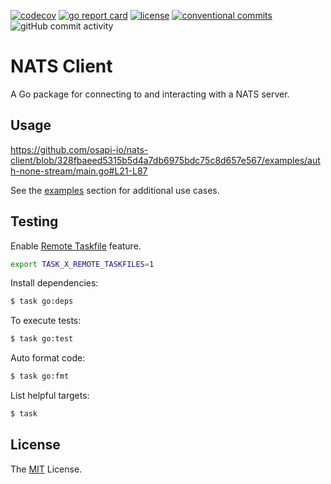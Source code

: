 [![codecov](https://img.shields.io/codecov/c/github/osapi-io/nats-client?token=8RICN0QCTT&style=for-the-badge)](https://codecov.io/gh/osapi-io/nats-cllient)
[![go report card](https://goreportcard.com/badge/github.com/osapi-io/nats-client?style=for-the-badge)](https://goreportcard.com/report/github.com/osapi-io/nats-client)
[![license](https://img.shields.io/badge/license-MIT-brightgreen.svg?style=for-the-badge)](LICENSE)
[![conventional commits](https://img.shields.io/badge/Conventional%20Commits-1.0.0-yellow.svg?style=for-the-badge)](https://conventionalcommits.org)
![gitHub commit activity](https://img.shields.io/github/commit-activity/m/osapi-io/nats-client?style=for-the-badge)

# NATS Client

A Go package for connecting to and interacting with a NATS server.

## Usage

https://github.com/osapi-io/nats-client/blob/328fbaeed5315b5d4a7db6975bdc75c8d657e567/examples/auth-none-stream/main.go#L21-L87

See the [examples][] section for additional use cases.

## Testing

Enable [Remote Taskfile][] feature.

```bash
export TASK_X_REMOTE_TASKFILES=1
```

Install dependencies:

```bash
$ task go:deps
```

To execute tests:

```bash
$ task go:test
```

Auto format code:

```bash
$ task go:fmt
```

List helpful targets:

```bash
$ task
```

## License

The [MIT][] License.

[examples]: examples/
[Remote Taskfile]: https://taskfile.dev/experiments/remote-taskfiles/
[MIT]: LICENSE
